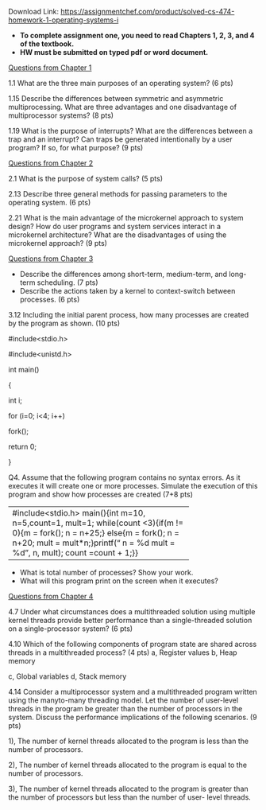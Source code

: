 Download Link: https://assignmentchef.com/product/solved-cs-474-homework-1-operating-systems-i
<br>
<ul>

 <li><strong>To complete assignment one, you need to read Chapters 1, 2, 3, and 4 of the textbook. </strong></li>

 <li><strong>HW must be submitted on typed pdf or word document. </strong></li>

</ul>




<u>Questions from Chapter 1</u>

1.1 What are the three main purposes of an operating system? (6 pts)

1.15 Describe the differences between symmetric and asymmetric multiprocessing. What are three advantages and one disadvantage of multiprocessor systems? (8 pts)

1.19 What is the purpose of interrupts? What are the differences between a trap and an interrupt? Can traps be generated intentionally by a user program? If so, for what purpose? (9 pts)

<u>Questions from Chapter 2</u>

2.1 What is the purpose of system calls? (5 pts)

2.13 Describe three general methods for passing parameters to the operating system. (6 pts)

2.21 What is the main advantage of the microkernel approach to system design? How do user programs and system services interact in a microkernel architecture? What are the disadvantages of using the microkernel approach? (9 pts)

<u>Questions from Chapter 3</u>

<ul>

 <li>Describe the differences among short-term, medium-term, and long-term scheduling. (7 pts)</li>

 <li>Describe the actions taken by a kernel to context-switch between processes. (6 pts)</li>

</ul>

3.12 Including the initial parent process, how many processes are created by the program as shown. (10 pts)

#include&lt;stdio.h&gt;

#include&lt;unistd.h&gt;

int main()

{

int i;

for (i=0; i&lt;4; i++)

fork();




<sup>                                            </sup>       return 0;

}




Q4. Assume that the following program contains no syntax errors. As it executes it will create one or more processes. Simulate the execution of this program and show how processes are created (7+8 pts)

<table width="348">

 <tbody>

  <tr>

   <td width="348">#include&lt;stdio.h&gt; main(){int m=10, n=5,count=1, mult=1; while(count &lt;3){if(m != 0){m = fork(); n = n+25;}       else{m = fork(); n = n+20; mult = mult*n;}printf(“ n = %d       mult  = %d”, n, mult);        count =count + 1;}}</td>

  </tr>

 </tbody>

</table>




<ul>

 <li>What is total number of processes? Show your work.</li>

 <li>What will this program print on the screen when it executes?</li>

</ul>

<u>Questions from Chapter 4</u>

4.7 Under what circumstances does a multithreaded solution using multiple kernel threads provide better performance than a single-threaded solution on a single-processor system? (6 pts)

4.10 Which of the following components of program state are shared across threads in a multithreaded process? (4 pts) a, Register values  b, Heap memory

c, Global variables  d, Stack memory

4.14 Consider a multiprocessor system and a multithreaded program written using the manyto-many threading model. Let the number of user-level threads in the program be greater than the number of processors in the system. Discuss the performance implications of the following scenarios. (9 pts)

1), The number of kernel threads allocated to the program is less than the number of processors.

2), The number of kernel threads allocated to the program is equal to the number of processors.

3), The number of kernel threads allocated to the program is greater than the number of processors but less than the number of user- level threads.